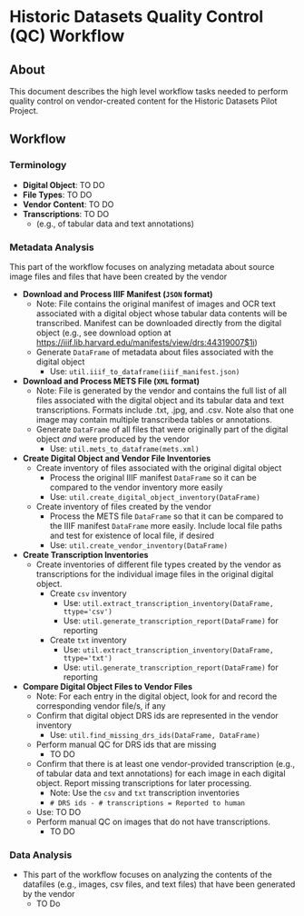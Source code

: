 # Historic Datasets Quality Control (QC) Workflow
## About
This document describes the high level workflow tasks needed to perform quality control on vendor-created content for the Historic Datasets Pilot Project.

## Workflow

### Terminology
- **Digital Object**: TO DO
- **File Types**: TO DO
- **Vendor Content**: TO DO
- **Transcriptions**: TO DO
  - (e.g., of tabular data and text annotations)

### Metadata Analysis
This part of the workflow focuses on analyzing metadata about source image files and files that have been created by the vendor

- **Download and Process IIIF Manifest (`JSON` format)**
  - Note: File contains the original manifest of images and OCR text associated with a digital object whose tabular data contents will be transcribed. Manifest can be downloaded directly from the digital object (e.g., see download option at https://iiif.lib.harvard.edu/manifests/view/drs:44319007$1i)
  - Generate `DataFrame` of metadata about files associated with the digital object
    - Use: `util.iiif_to_dataframe(iiif_manifest.json)`
- **Download and Process METS File (`XML` format)**
  - Note: File is generated by the vendor and contains the full list of all files associated with the digital object and its tabular data and text transcriptions. Formats include .txt, .jpg, and .csv. Note also that one image may contain multiple transcribeda tables or annotations. 
  - Generate `DataFrame` of all files that were originally part of the digital object _and_ were produced by the vendor
    - Use: `util.mets_to_dataframe(mets.xml)`
- **Create Digital Object and Vendor File Inventories**
  - Create inventory of files associated with the original digital object
    - Process the original IIIF manifest `DataFrame` so it can be compared to the vendor inventory more easily
    - Use: `util.create_digital_object_inventory(DataFrame)`
  - Create inventory of files created by the vendor 
    - Process the METS file `DataFrame` so that it can be compared to the IIIF manifest `DataFrame` more easily. Include local file paths and test for existence of local file, if desired 
    - Use: `util.create_vendor_inventory(DataFrame)`
- **Create Transcription Inventories**
  - Create inventories of different file types created by the vendor as transcriptions for the individual image files in the original digital object.
    - Create `csv` inventory
      - Use: `util.extract_transcription_inventory(DataFrame, ttype='csv')`
      - Use: `util.generate_transcription_report(DataFrame)` for reporting
    - Create `txt` inventory
      - Use: `util.extract_transcription_inventory(DataFrame, ttype='txt')`
      - Use: `util.generate_transcription_report(DataFrame)` for reporting
- **Compare Digital Object Files to Vendor Files**
  - Note: For each entry in the digital object, look for and record the corresponding vendor file/s, if any
  - Confirm that digital object DRS ids are represented in the vendor inventory
    - Use: `util.find_missing_drs_ids(DataFrame, DataFrame)`
  - Perform manual QC for DRS ids that are missing
    - TO DO
  - Confirm that there is at least one vendor-provided transcription (e.g., of tabular data and text annotations) for each image in each digital object. Report missing transcriptions for later processing.
    - Note: Use the `csv` and `txt` transcription inventories
    - `# DRS ids - # transcriptions = Reported to human`
  -   Use: TO DO
  - Perform manual QC on images that do not have transcriptions.
    - TO DO

### Data Analysis
- This part of the workflow focuses on analyzing the contents of the datafiles (e.g., images, csv files, and text files) that have been generated by the vendor
  - TO Do